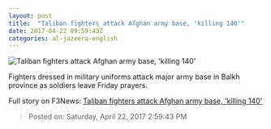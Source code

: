 ```yaml
---
layout: post
title:  "Taliban fighters attack Afghan army base, 'killing 140'"
date: 2017-04-22 09:59:43Z
categories: al-jazeera-english
---
```


![Taliban fighters attack Afghan army base, 'killing 140'](http://www.aljazeera.com/mritems/Images/2017/4/22/6fed8f26f63740de82976626f75a84ab_18.jpg)

Fighters dressed in military uniforms attack major army base in Balkh province as soldiers leave Friday prayers.


Full story on F3News: [Taliban fighters attack Afghan army base, 'killing 140'](http://www.f3nws.com/n/pp4ZC)

> Posted on: Saturday, April 22, 2017 2:59:43 PM
